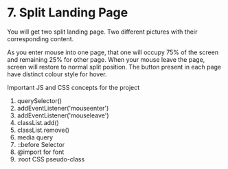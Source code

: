 # 7. Split Landing Page

You will get two split landing page. Two different pictures with their corresponding content.

As you enter mouse into one page, that one will occupy 75% of the screen and remaining 25% for other page. When your mouse leave the page, screen will restore to normal split position. The button present in each page have distinct colour style for hover.

Important JS and CSS concepts for the project

1. querySelector()
2. addEventListener('mouseenter')
3. addEventListener('mouseleave')
4. classList.add()
5. classList.remove()
6. media query
7. ::before Selector 
8. @import for font 
9. :root CSS pseudo-class
